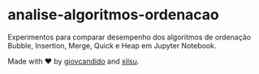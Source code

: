 # analise-algoritmos-ordenacao
Experimentos para comparar desempenho dos algoritmos de ordenação Bubble, Insertion, Merge, Quick e Heap em Jupyter Notebook.

Made with ❤️ by [giovcandido](https://github.com/giovcandido) and [xilsu](https://github.com/Xilsu).
